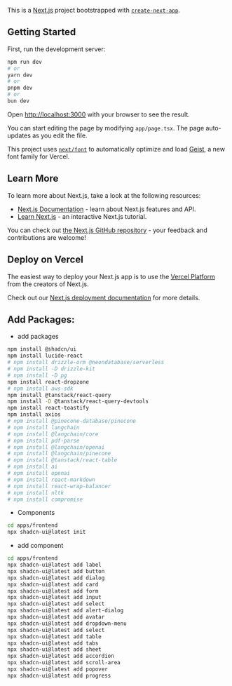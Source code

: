 This is a [Next.js](https://nextjs.org) project bootstrapped with [`create-next-app`](https://nextjs.org/docs/app/api-reference/cli/create-next-app).

## Getting Started

First, run the development server:

```bash
npm run dev
# or
yarn dev
# or
pnpm dev
# or
bun dev
```

Open [http://localhost:3000](http://localhost:3000) with your browser to see the result.

You can start editing the page by modifying `app/page.tsx`. The page auto-updates as you edit the file.

This project uses [`next/font`](https://nextjs.org/docs/app/building-your-application/optimizing/fonts) to automatically optimize and load [Geist](https://vercel.com/font), a new font family for Vercel.

## Learn More

To learn more about Next.js, take a look at the following resources:

- [Next.js Documentation](https://nextjs.org/docs) - learn about Next.js features and API.
- [Learn Next.js](https://nextjs.org/learn) - an interactive Next.js tutorial.

You can check out [the Next.js GitHub repository](https://github.com/vercel/next.js) - your feedback and contributions are welcome!

## Deploy on Vercel

The easiest way to deploy your Next.js app is to use the [Vercel Platform](https://vercel.com/new?utm_medium=default-template&filter=next.js&utm_source=create-next-app&utm_campaign=create-next-app-readme) from the creators of Next.js.

Check out our [Next.js deployment documentation](https://nextjs.org/docs/app/building-your-application/deploying) for more details.


## Add Packages:
- add packages
```bash
npm install @shadcn/ui
npm install lucide-react
# npm install drizzle-orm @neondatabase/serverless
# npm install -D drizzle-kit
# npm install -D pg
npm install react-dropzone
# npm install aws-sdk
npm install @tanstack/react-query
npm install -D @tanstack/react-query-devtools
npm install react-toastify
npm install axios
# npm install @pinecone-database/pinecone
# npm install langchain
# npm install @langchain/core
# npm install pdf-parse
# npm install @langchain/openai
# npm install @langchain/pinecone
# npm install @tanstack/react-table
# npm install ai
# npm install openai
# npm install react-markdown
# npm install react-wrap-balancer
# npm install nltk
# npm install compromise
```

- Components
```bash
cd apps/frontend 
npx shadcn-ui@latest init
```

* add component
```bash
cd apps/frontend
npx shadcn-ui@latest add label
npx shadcn-ui@latest add button
npx shadcn-ui@latest add dialog
npx shadcn-ui@latest add card
npx shadcn-ui@latest add form
npx shadcn-ui@latest add input
npx shadcn-ui@latest add select
npx shadcn-ui@latest add alert-dialog
npx shadcn-ui@latest add avatar
npx shadcn-ui@latest add dropdown-menu
npx shadcn-ui@latest add select
npx shadcn-ui@latest add table
npx shadcn-ui@latest add tabs
npx shadcn-ui@latest add sheet
npx shadcn-ui@latest add accordion
npx shadcn-ui@latest add scroll-area
npx shadcn-ui@latest add popover
npx shadcn-ui@latest add progress
```